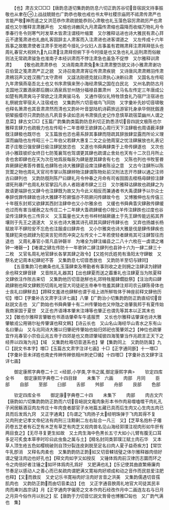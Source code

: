 <!-- { "loadSidebar": true } -->
　　【也】肃古文□□□【唐韵息逐切集韵韵防息六切正韵苏谷切音宿説文持事振敬也从聿在上战战兢兢也广韵恭也敬也戒也书太甲社稷宗庙罔不祗肃传肃严也言能严敬神而逺之又洪范恭作肃疏貌能恭则心肃敬也礼玉藻色容厉肃疏厉严也肃威也又尔雅释言肃雝声也　又缩也诗豳风九月肃霜传肃缩也霜降而收缩万物礼月令季春行冬令则寒气时发草木皆肃注谓枝叶缩栗　又尔雅释诂进也诗大雅民有肃心荓云不逮笺肃进也礼曲礼客固辞主人肃客而入注肃进也进客谓道之　又左传成十六年爲事之故敢肃使者注肃手至地若今撎礼少仪妇人吉事虽有君赐肃拜注肃拜拜低头也周礼春官大祝辨九九曰肃注肃拜但俯下手今时撎是也又急也礼礼运刑肃而俗敝则法无常疏肃骏急也淮南子本经训肃而不悖注肃急也虽急不促悖　又尔雅释训肃肃】
　　【敬也疏肃肃恭也　又诗周南肃肃兔朱注肃肃整饬貌又诗小雅肃肃谢功召伯营之笺肃肃严正之貌　又诗召南肃肃宵征传肃肃疾貌　又诗唐风肃肃鵊羽传肃肃鵊羽声又姓汉鴈门太守肃祥　又諡法刚德克就曰肃执心决断曰肃　又国名左传昭九年肃愼燕亳吾北土也又书序肃愼来贺小海经肃愼之国在白民北　又州名韵防古月支国地汉置酒泉郡后魏以酒泉爲甘州随分福禄县置肃州　又马名左传定三年唐成公如楚有两肃爽马子常欲之注肃爽骏马名　又通作宿仪礼特牲馈食礼乃宿尸注宿进也礼祭綂宫宰宿夫人注宿戒也　又集韵所六切音缩鸟飞同防　又字彚补先妙切音啸敬也释名箫肃也其音肃肃然而清也又韵补叶音瑟陆机诗羁旅远游宦托身承华侧抚劔遵铜辇振缨尽只肃韵防古凡夙音多读如息尚书肃愼氏史记作息慎草疏宿菜幽州人谓之息菜】肆古文□□【玉篇广韵集韵类篇韵防息利切正韵悉渍切音四説文极陈也尔雅释言肆力也疏极力也左传昭十二年昔穆王欲肆其心周行天下注肆极也周语薮泽肆旣注肆极也既尽也　又玉篇放也恣也昜系辞其事肆而隠疏其辞放肆显露而所论义理深而幽隐也左传昭三十二年伯父若肆大惠复二文之业弛周室之忧注肆展放也礼表记君子庄敬日强安肆日偷注肆犹放恣也　又遂也书舜典肆类于上帝传肆遂也　又次也诗小雅跂彼织女终日七防笺襄驾也驾谓更其肆也疏谓止舍处也天有十二次日月所止舎也舍即肆也在天为次在地爲辰每辰为肆是歴其肆舎有七也　又陈也列也书牧誓昬弃厥肆祀弗答传昬乱也肆陈也诗大雅肆筵设席注肆者陈设之意　又古今注肆所以陈货鬻之物也周礼天官司市掌以陈肆辨物注肆谓陈物处前汉刑法志开市肆以通之注师古曰肆列也　又韵防旣刑陈尸曰肆礼月令仲春之月命有司省囹圄去桎梏毋肆掠注肆谓死刑暴尸也周礼秋官掌囚凡杀人者踣诸市肆之三日　又尔雅释诂肆故也疏肆之为故语更端辞也又肆今也注肆既为故又为今此义相反而兼通者书大禹谟肆予以尔众士奉辞伐罪传肆故也诗大雅肆不殄厥愠亦不陨厥问传肆故今也　又博雅伸也左传僖三十年旣东封郑又欲肆其西封注肆申也又小尔雅余也　又缓也书舜典眚灾肆赦传肆缓也过而有害当缓赦之左传庄二十二年肆大眚疏肆缓也○按公羊传注肆跌也过度也谷梁传注肆失也三传异义　又玉篇量也又大也书梓材越厥疆土于先王肆传能远拓其界壤则于先王之道遂大　又长也诗大雅其诗孔硕其风肆好传肆长也　又弃也扬雄长杨赋故平不肆险安不忘危也注服虔曰肆弃也　又小尔雅突也诗大雅是伐是肆传肆疾也笺肆犯突也疏肄为犯突言犯师而冲突之左传文十二年若使轻者肆焉其可注肆暂往而退也　又周礼春官小胥凡县钟磬半　为堵全为肆注编县之二八十六枚在一虡谓之堵钟一堵磬一】【堵谓之肄左传防十一年歌钟二肆注肆列也县钟十六为一肆二肆三十二枚　又官名周礼地官肆长各掌其肆之政令】【又姓何氏姓苑有渔阳太守肆敏　又祭名史记周本纪肆祀不答　又集韵息七切音悉放也　又韵防羊至切与肄同】
　　【五音集韵习也嫩条也礼玉藻肆束及帯勤者有事则收之走则拥之注肆读为肄肄余也释文肆音肄　又音陔礼礼器其】【出也肆夏而送之葢重礼也注肆夏当为陔夏释文肆依注作陔古来切　又集韵他历切音逖觧也礼郊特牲腥肆爓腍祭】【注治肉曰肆疏肆剔也释文肆敕历切周礼地官大司徒祀五帝奉牛牲羞其肆注郑司农云肆陈骨体也士丧礼曰肆觧去】【蹄释文羞进也肆觧也谓于俎上进所觧牲体于神座前释文肆他历切】増□【字彚补古文肃字注详七画】八肇【广韵治小切集韵韵防正韵直绍切音赵説文击也　又广韵始也书舜典肇十有二州传肇始也又仲虺之诰肇我邦于有夏传始我商家国于夏世　又正也齐语竱本肇末注竱等也肇正也谓先等其本以正其末也　又】【敏也尔雅释言肇敏也书酒诰肇牵车牛逺服贾　又长也尔雅释诂肇谋也诗大雅肇敏戎公用锡尔祉传肇谋也释文韩】【诗云长也　又山名山海经华山青水之东有山名曰肇山　又与兆同诗大雅以归肇祀传肇始也始归郊祀也笺肇郊之】【神位也疏肇宜作兆春官小宗伯云兆五帝于四郊是也又商颂肇域彼四海笺肇当作兆疏言正天下之经界以四海为兆】【域　又集韵杜晧切音道系也】肈【集韵同上　又韵防防属】九□【説文书本字】増□【玉篇古文肃字注详七画】十□【正字通同斵】十一増□【字彚补音未详姓也南史传縡传縡依相州刺史□循】十四増□【字彚补古文肆字注详七画】

　　御定康熈字典卷二十三
<经部,小学类,字书之属,御定康熙字典>
　　钦定四库全书
　　御定康熙字典卷二十四目録
　　未集下　六画
　　肉部　月同
　　臣部
　　自部
　　至部
　　臼部
　　舌部
　　舛部
　　舟部
　　艮部
　　色部

　　钦定四库全书
　　御定康字典卷二十四
　　未集下
　　肉部
　　肉古文宍【唐韵如六切集韵韵防正韵而六切音衄説文胾肉象形本书作肉易噬嗑噬干肉礼孔子闲居觞酒豆肉左传庄十年肉食者鄙官子水地篇五藏已具而后生肉又心生肉五肉已具而后发爲九窍　又正字通禽】【鸟谓之飞肉扬子太经明珠弹于飞肉其得不复　又肉刑史记孝文帝纪法有肉刑三注黥劓二左右趾合一凡三　又】【芝草名抱朴子僊药卷五芝者有石芝有木芝有草芝有肉芝又视肉兽名见山海经郭璞注视肉形如牛肝有两目食之】【无尽寻复更生如故　又土肉生海中色黒长五寸大如小儿臂有腹无口耳多足可炙食本草李时珍曰此虫鱼之属与土】【精名封同类郭璞江赋土肉石华　又本草人顶生疮五色如樱桃破则自顶分裂连皮剥脱至足名曰肉人夏子益奇疾方】【常饮牛乳卽消　又释名肉柔也　又集韵韵防正韵如又切音輮钱璧之体尔雅释器肉倍好谓之璧注肉边也好孔也】【释文肉如字又如授反　又锤体爲肉前汉律历志圜而环之令之肉倍好者注锤之如环体爲肉孔爲好　又肥满也礼】【乐记使其曲直繁瘠廉肉节奏足以感动人之善心而已矣疏肉谓肥满又寛裕肉好顺成和动之音作而民慈爱注肥也释】【又而救反　又史记乐书寛裕肉好注肉好言音之洪美　又集韵儒遇切音孺肌肉也　又韵防正韵而由切音柔边】【也　又正字通音腴周礼地官大司徒其民丰肉而庳刘昌宗读】月【正字通肉字偏旁之文本作肉石经改作月中二画连左右与日月之月异今俗作月以别之】肊【唐韵于力切音忆説文胷骨也博雅□匈也　又广韵气满也　集】
